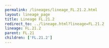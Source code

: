 ```yaml
---
permalink: /lineages/lineage_FL.21.2.html
layout: lineage_page
title: Lineage FL.21.2
redirect_to: ../lineage.html?lineage=FL.21.2
lineage: FL.21.2
parent: FL.21
children: ['FL.21.2']
---
```

